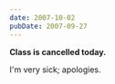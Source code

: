 ```yaml
---
date: 2007-10-02
pubDate: 2007-09-27
---
```


**Class is cancelled today.**

I'm very sick; apologies.
